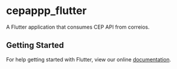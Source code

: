 # cepappp_flutter

A Flutter application that consumes CEP API from correios.

## Getting Started

For help getting started with Flutter, view our online
[documentation](https://flutter.io/).
